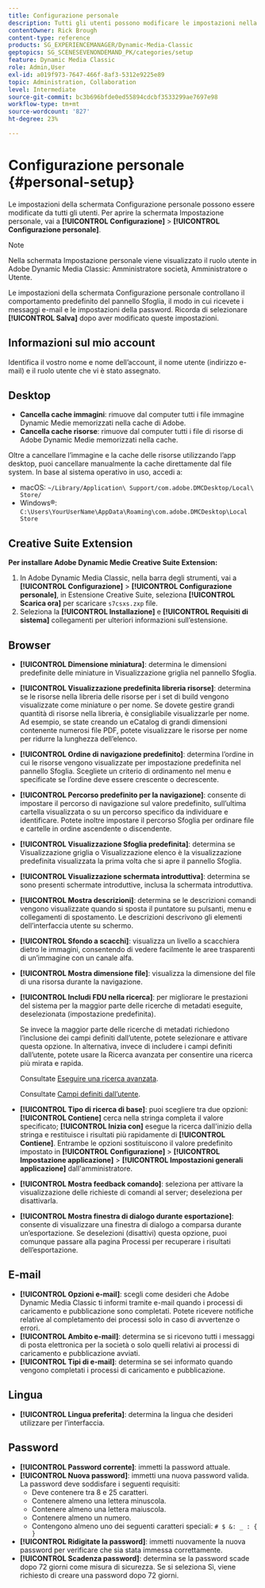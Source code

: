 ```yaml
---
title: Configurazione personale
description: Tutti gli utenti possono modificare le impostazioni nella schermata Personal Setup (Impostazione personale) di Adobe Dynamic Media Classic.
contentOwner: Rick Brough
content-type: reference
products: SG_EXPERIENCEMANAGER/Dynamic-Media-Classic
geptopics: SG_SCENESEVENONDEMAND_PK/categories/setup
feature: Dynamic Media Classic
role: Admin,User
exl-id: a019f973-7647-466f-8af3-5312e9225e89
topic: Administration, Collaboration
level: Intermediate
source-git-commit: bc3b696bfde0ed55894cdcbf3533299ae7697e98
workflow-type: tm+mt
source-wordcount: '827'
ht-degree: 23%

---
```


# Configurazione personale {#personal-setup}

Le impostazioni della schermata Configurazione personale possono essere modificate da tutti gli utenti. Per aprire la schermata Impostazione personale, vai a **[!UICONTROL Configurazione]** > **[!UICONTROL Configurazione personale]**.

>[!NOTE]
>
>Nella schermata Impostazione personale viene visualizzato il ruolo utente in Adobe Dynamic Media Classic: Amministratore società, Amministratore o Utente.

Le impostazioni della schermata Configurazione personale controllano il comportamento predefinito del pannello Sfoglia, il modo in cui ricevete i messaggi e-mail e le impostazioni della password. Ricorda di selezionare **[!UICONTROL Salva]** dopo aver modificato queste impostazioni.

## Informazioni sul mio account

Identifica il vostro nome e nome dell’account, il nome utente (indirizzo e-mail) e il ruolo utente che vi è stato assegnato.

## Desktop

* **Cancella cache immagini**: rimuove dal computer tutti i file immagine Dynamic Medie memorizzati nella cache di Adobe.
* **Cancella cache risorse**: rimuove dal computer tutti i file di risorse di Adobe Dynamic Medie memorizzati nella cache.

Oltre a cancellare l’immagine e la cache delle risorse utilizzando l’app desktop, puoi cancellare manualmente la cache direttamente dal file system. In base al sistema operativo in uso, accedi a:

* macOS: `~/Library/Application\ Support/com.adobe.DMCDesktop/Local\ Store/`
* Windows®: `C:\Users\YourUserName\AppData\Roaming\com.adobe.DMCDesktop\Local Store`

## Creative Suite Extension

**Per installare Adobe Dynamic Medie Creative Suite Extension:**

1. In Adobe Dynamic Media Classic, nella barra degli strumenti, vai a **[!UICONTROL Configurazione]** > **[!UICONTROL Configurazione personale]**, in Estensione Creative Suite, seleziona **[!UICONTROL Scarica ora]** per scaricare `s7csxs.zxp` file.
1. Seleziona la **[!UICONTROL Installazione]** e **[!UICONTROL Requisiti di sistema]** collegamenti per ulteriori informazioni sull’estensione.

<!--    A readme file is included at the root of the unzipped file to provide you with additional information about the extension.

1. Depending on your installed operating system, do one of the following: -->

<!-- #### Windows

|If you are running|Do this|
|--- |--- |
|Adobe Illustrator 18 in Adobe Creative Cloud 2014|<ul><li>From the root of the unzipped folder, select CC-2014.</li><li>Depending on the bit version of Adobe Illustrator that you are using, select win32 or win64.</li><li>Select libraries > flame, and then copy `aflame.dll` to Adobe Illustrator's executable folder. For example, `C:\Program Files\Adobe\Adobe Illustrator CC 2014\Support Files\Contents\Windows`. </li></ul><br/>**Note**: This example path is for the 64-bit location; the 32-bit location may fall under Program Files (x86) instead. <br/><ul><li>Return to the same libraries folder, select flamingo, and then copy `aflamingo.dll` to the same Adobe Illustrator executable folder that you used in the previous step. </li><li>Return to the win32 or win64 folder that you selected in step 2, and then copy `AdobeS7FXGFileFormat.aip` to Adobe Illustrator's plug-ins folder. For example, `C:\Program Files\Adobe\Adobe Illustrator CC 2014\Plug-ins\Illustrator Formats`. </li></ul> <br/>**Note**: This example path is for the 64-bit location; the 32-bit location may fall under Program Files (x86) instead.|
|Adobe Illustrator 17 in Adobe Creative Cloud|<ul><li>From the root of the unzipped folder, select CC. </li><li>Depending on the bit version of Adobe Illustrator that you are using, select win32 or win64.</li><li> Copy `AdobeS7FXGFileFormat.aip` to Adobe Illustrator's plug-ins folder. For example, `C:\Program Files\Adobe\Adobe Illustrator CC (64 Bit)\Plug-ins\Illustrator Formats`.</li></ul><br/>**Note**: This example path is for the 64-bit location; the 32-bit location may fall under Program Files (x86) instead.|
|Adobe Illustrator 16 in Adobe Creative Suite 6|<ul><li>From the root of the unzipped folder, select 6.0. </li><li>Depending on the bit version of Adobe Illustrator that you are using, select win32 or win64. </li><li>Copy AdobeS7FXGFileFormat.aip to Adobe Illustrator's plug-ins folder. For example, `C:\Program Files\Adobe\Adobe Illustrator CS6 (64 Bit)\Plug-ins\Illustrator Formats`.</li></ul><br/>**Note**: This example path is for the 64-bit location; the 32-bit location may fall under Program Files (x86) instead.|

#### Mac

|If you are running|Do this|
|--- |--- |
|Adobe Illustrator 18 in Adobe Creative Cloud 2014|<ul><li>From the root of the unzipped folder, select CC-2014 > mac64.</li><li>Select libraries > flame, and then copy the `aflame.framework` folder to Adobe Illustrator package contents folder. For example, `/Applications/Adobe Illustrator CC 2014/ Illustrator.app/Contents/Frameworks/`. (To open Adobe Illustrator's package contents folder, right-select on the Adobe illustrator CC 2014 icon and select Show Package Contents from context menu).</li><li>Return to the same libraries folder, select `flamingo`, and then copy the `aflamingo.framework` folder to the same Adobe Illustrator package contents folder that you used in the previous step.</li><li>Return to the mac64 folder that you selected in step 1, and then copy the `AdobeS7FXGFileFormat.aip` folder to Adobe Illustrator's plug-in folder. For example, `/Applications/Adobe Illustrator CC 2014/Plug-ins/Illustrator Formats/`.</li></ul><br/>|
|Adobe Illustrator 17 in Adobe Creative Cloud|<ul><li>From the root of the unzipped folder, select CC > mac64</li><li>Copy the `AdobeS7FXGFileFormat.aip` folder to Adobe Illustrator's plug-in folder. For example, `/Applications/Adobe Illustrator CC/Plug-ins/Illustrator Formats/`.</li></ul><br/>|
|Adobe Illustrator 16 in Adobe Creative Suite 6|<ul><li>From the root of the unzipped folder, select 6.0 > mac64</li><li>Copy the `AdobeS7FXGFileFormat.aip` folder to Adobe Illustrator's plug-in folder. For example, `/Applications/Adobe Illustrator CS6/Plug-ins/Illustrator Formats/`.</li></ul>|

The plug-in is now available for you to use in Adobe Illustrator. -->

## Browser

* **[!UICONTROL Dimensione miniatura]**: determina le dimensioni predefinite delle miniature in Visualizzazione griglia nel pannello Sfoglia.
* **[!UICONTROL Visualizzazione predefinita libreria risorse]**: determina se le risorse nella libreria delle risorse per i set di build vengono visualizzate come miniature o per nome. Se dovete gestire grandi quantità di risorse nella libreria, è consigliabile visualizzarle per nome. Ad esempio, se state creando un eCatalog di grandi dimensioni contenente numerosi file PDF, potete visualizzare le risorse per nome per ridurre la lunghezza dell’elenco.
* **[!UICONTROL Ordine di navigazione predefinito]**: determina l’ordine in cui le risorse vengono visualizzate per impostazione predefinita nel pannello Sfoglia. Scegliete un criterio di ordinamento nel menu e specificate se l’ordine deve essere crescente o decrescente.
* **[!UICONTROL Percorso predefinito per la navigazione]**: consente di impostare il percorso di navigazione sul valore predefinito, sull’ultima cartella visualizzata o su un percorso specifico da individuare e identificare. Potete inoltre impostare il percorso Sfoglia per ordinare file e cartelle in ordine ascendente o discendente.
* **[!UICONTROL Visualizzazione Sfoglia predefinita]**: determina se Visualizzazione griglia o Visualizzazione elenco è la visualizzazione predefinita visualizzata la prima volta che si apre il pannello Sfoglia.
* **[!UICONTROL Visualizzazione schermata introduttiva]**: determina se sono presenti schermate introduttive, inclusa la schermata introduttiva.
* **[!UICONTROL Mostra descrizioni]**: determina se le descrizioni comandi vengono visualizzate quando si sposta il puntatore su pulsanti, menu e collegamenti di spostamento. Le descrizioni descrivono gli elementi dell’interfaccia utente su schermo.
* **[!UICONTROL Sfondo a scacchi]**: visualizza un livello a scacchiera dietro le immagini, consentendo di vedere facilmente le aree trasparenti di un’immagine con un canale alfa.
* **[!UICONTROL Mostra dimensione file]**: visualizza la dimensione del file di una risorsa durante la navigazione.
* **[!UICONTROL Includi FDU nella ricerca]**: per migliorare le prestazioni del sistema per la maggior parte delle ricerche di metadati eseguite, deselezionata (impostazione predefinita).

  Se invece la maggior parte delle ricerche di metadati richiedono l’inclusione dei campi definiti dall’utente, potete selezionare e attivare questa opzione. In alternativa, invece di includere i campi definiti dall’utente, potete usare la Ricerca avanzata per consentire una ricerca più mirata e rapida.

  Consultate [Eseguire una ricerca avanzata](searching-assets.md#conducting_an_advanced_search).

  Consultate [Campi definiti dall’utente](application-setup.md#user_defined_fields).

* **[!UICONTROL Tipo di ricerca di base]**: puoi scegliere tra due opzioni: **[!UICONTROL Contiene]** cerca nella stringa completa il valore specificato; **[!UICONTROL Inizia con]** esegue la ricerca dall&#39;inizio della stringa e restituisce i risultati più rapidamente di **[!UICONTROL Contiene]**. Entrambe le opzioni sostituiscono il valore predefinito impostato in **[!UICONTROL Configurazione]** > **[!UICONTROL Impostazione applicazione]** > **[!UICONTROL Impostazioni generali applicazione]** dall&#39;amministratore.
* **[!UICONTROL Mostra feedback comando]**: seleziona per attivare la visualizzazione delle richieste di comandi al server; deseleziona per disattivarla.
* **[!UICONTROL Mostra finestra di dialogo durante esportazione]**: consente di visualizzare una finestra di dialogo a comparsa durante un’esportazione. Se deselezioni (disattivi) questa opzione, puoi comunque passare alla pagina Processi per recuperare i risultati dell’esportazione.

## E-mail

* **[!UICONTROL Opzioni e-mail]**: scegli come desideri che Adobe Dynamic Media Classic ti informi tramite e-mail quando i processi di caricamento e pubblicazione sono completati. Potete ricevere notifiche relative al completamento dei processi solo in caso di avvertenze o errori.
* **[!UICONTROL Ambito e-mail]**: determina se si ricevono tutti i messaggi di posta elettronica per la società o solo quelli relativi ai processi di caricamento e pubblicazione avviati.
* **[!UICONTROL Tipi di e-mail]**: determina se sei informato quando vengono completati i processi di caricamento e pubblicazione.

## Lingua

* **[!UICONTROL Lingua preferita]**: determina la lingua che desideri utilizzare per l’interfaccia.

## Password

* **[!UICONTROL Password corrente]**: immetti la password attuale.
* **[!UICONTROL Nuova password]**: immetti una nuova password valida. La password deve soddisfare i seguenti requisiti:
   * Deve contenere tra 8 e 25 caratteri.
   * Contenere almeno una lettera minuscola.
   * Contenere almeno una lettera maiuscola.
   * Contenere almeno un numero.
   * Contengono almeno uno dei seguenti caratteri speciali: `# $ &: _ : { }`
* **[!UICONTROL Ridigitate la password]**: immetti nuovamente la nuova password per verificare che sia stata immessa correttamente.
* **[!UICONTROL Scadenza password]**: determina se la password scade dopo 72 giorni come misura di sicurezza. Se si seleziona Sì, viene richiesto di creare una password dopo 72 giorni.
